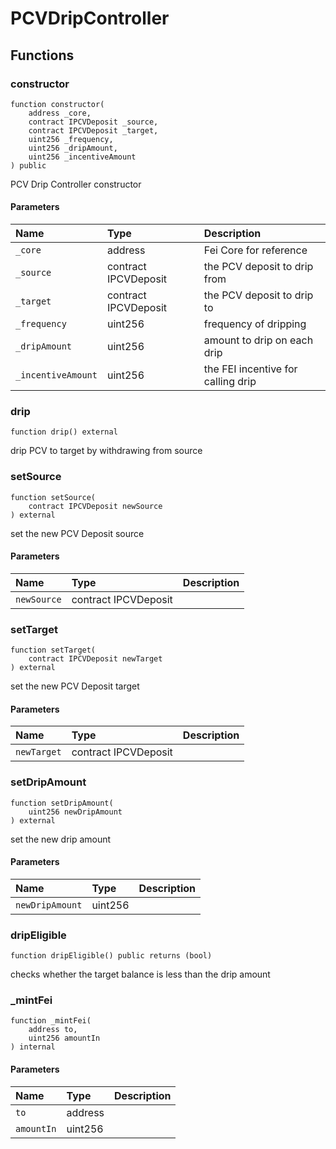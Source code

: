 # PCVDripController

## Functions

### constructor

```solidity
function constructor(
    address _core,
    contract IPCVDeposit _source,
    contract IPCVDeposit _target,
    uint256 _frequency,
    uint256 _dripAmount,
    uint256 _incentiveAmount
) public
```

PCV Drip Controller constructor

#### Parameters

| Name | Type | Description |
| :--- | :--- | :---------- |
| `_core` | address | Fei Core for reference |
| `_source` | contract IPCVDeposit | the PCV deposit to drip from |
| `_target` | contract IPCVDeposit | the PCV deposit to drip to |
| `_frequency` | uint256 | frequency of dripping |
| `_dripAmount` | uint256 | amount to drip on each drip |
| `_incentiveAmount` | uint256 | the FEI incentive for calling drip |

### drip

```solidity
function drip() external
```

drip PCV to target by withdrawing from source

### setSource

```solidity
function setSource(
    contract IPCVDeposit newSource
) external
```

set the new PCV Deposit source

#### Parameters

| Name | Type | Description |
| :--- | :--- | :---------- |
| `newSource` | contract IPCVDeposit |  |

### setTarget

```solidity
function setTarget(
    contract IPCVDeposit newTarget
) external
```

set the new PCV Deposit target

#### Parameters

| Name | Type | Description |
| :--- | :--- | :---------- |
| `newTarget` | contract IPCVDeposit |  |

### setDripAmount

```solidity
function setDripAmount(
    uint256 newDripAmount
) external
```

set the new drip amount

#### Parameters

| Name | Type | Description |
| :--- | :--- | :---------- |
| `newDripAmount` | uint256 |  |

### dripEligible

```solidity
function dripEligible() public returns (bool)
```

checks whether the target balance is less than the drip amount

### _mintFei

```solidity
function _mintFei(
    address to,
    uint256 amountIn
) internal
```

#### Parameters

| Name | Type | Description |
| :--- | :--- | :---------- |
| `to` | address |  |
| `amountIn` | uint256 |  |

